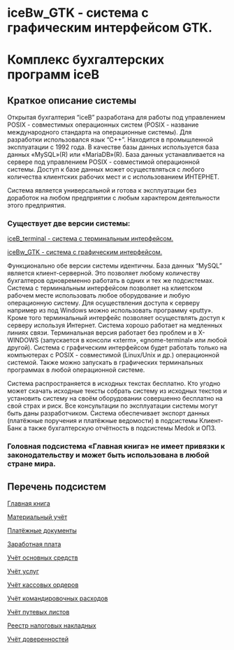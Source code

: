 # iceBw_GTK - система с графическим интерфейсом GTK.

# Комплекc бухгалтерских программ iceB

## Краткое описание системы

Открытая бухгалтерия “iceB” разработана для работы под управлением POSIX - совместимых операционных систем (POSIX - название международного стандарта на операционные системы). Для разработки использовался язык “С++”. Находится в промышленной эксплуатации с 1992 года. В качестве базы данных используется база данных «MySQL»(R) или «MariaDB»(R). База данных устанавливается на сервере под управлением POSIX - совместимой операционной системы. Доступ к базе данных может осуществляться с любого количества клиентских рабочих мест и с использованием ИНТЕРНЕТ.

Система является универсальной и готова к эксплуатации без доработок на любом предприятии с любым характером деятельности этого предприятия.

### Существует две версии системы:

[iceB_terminal - система с терминальным интерфейсом.](https://iceblinux.github.io/iceB_teminal/)

[iceBw_GTK - система с графическим интерфейсом.](https://iceblinux.github.io/iceBw_GTK)

Функционально обе версии системы идентичны. База данных “MySQL” является клиент-серверной. Это позволяет любому количеству бухгалтеров одновременно работать в одних и тех же подсистемах. Система с терминальным интерфейсом позволяет на клиетском рабочем месте использовать любое оборудование и любую операционную систему. Для осуществления доступа к серверу например из под Windows можно использовать программу «putty». Кроме того терминальный интерфейс позволяет осуществлять доступ к серверу используя Интернет. Система хорошо работает на медленных линиях связи. Терминальная версия работает без проблем и в X-WINDOWS (запускается в консоли «xterm», «gnome-terminal» или любой другой). Система с графическим интерфейсом будет работать только на компъютерах с POSIX - совместимой (Linux/Unix и др.) операционной системой. Также можно запускать в графических терминальных программах в любой операционной системе.

Система распространяется в исходных текстах бесплатно. Кто угодно может скачать исходные тексты собрать систему из исходных текстов и установить систему на своём оборудовании совершенно бесплатно на свой страх и риск. Все консультации по эксплуатации системы могут быть даны разработчиком. Система обеспечивает экспорт данных (платёжные поручения и платёжные ведомости) в подсистемы Клиент-Банк а также бухгалтерскую отчётность в подсистемы Medok и ОПЗ.

### Головная подсистема «Главная книга» не имеет привязки к законодательству и может быть использована в любой стране мира.

## Перечень подсистем

[Главная книга](https://github.com/iceblinux/iceB/wiki/%D0%93%D0%BB%D0%B0%D0%B2%D0%BD%D0%B0%D1%8F-%D0%BA%D0%BD%D0%B8%D0%B3%D0%B0)

[Материальный учёт](https://github.com/iceblinux/iceB/wiki/%D0%9C%D0%B0%D1%82%D0%B5%D1%80%D0%B8%D0%B0%D0%BB%D1%8C%D0%BD%D1%8B%D0%B9-%D1%83%D1%87%D1%91%D1%82)

[Платёжные документы](https://github.com/iceblinux/iceB/wiki/%D0%9F%D0%BB%D0%B0%D1%82%D1%91%D0%B6%D0%BD%D1%8B%D0%B5-%D0%B4%D0%BE%D0%BA%D1%83%D0%BC%D0%B5%D0%BD%D1%82%D1%8B)

[Заработная плата](https://github.com/iceblinux/iceB/wiki/%D0%97%D0%B0%D1%80%D0%B0%D0%B1%D0%BE%D1%82%D0%BD%D0%B0%D1%8F-%D0%BF%D0%BB%D0%B0%D1%82%D0%B0)

[Учёт основных средств](https://github.com/iceblinux/iceB/wiki/%D0%A3%D1%87%D1%91%D1%82-%D0%BE%D1%81%D0%BD%D0%BE%D0%B2%D0%BD%D1%8B%D1%85-%D1%81%D1%80%D0%B5%D0%B4%D1%81%D1%82%D0%B2)

[Учёт услуг](https://github.com/iceblinux/iceB/wiki/%D0%A3%D1%87%D1%91%D1%82-%D1%83%D1%81%D0%BB%D1%83%D0%B3)

[Учёт кассовых ордеров](https://github.com/iceblinux/iceB/wiki/%D0%A3%D1%87%D1%91%D1%82-%D0%BA%D0%B0%D1%81%D1%81%D0%BE%D0%B2%D1%8B%D1%85-%D0%BE%D1%80%D0%B4%D0%B5%D1%80%D0%BE%D0%B2)

[Учёт командировочных расходов](https://github.com/iceblinux/iceB/wiki/%D0%A3%D1%87%D1%91%D1%82-%D0%BA%D0%BE%D0%BC%D0%B0%D0%BD%D0%B4%D0%B8%D1%80%D0%BE%D0%B2%D0%BE%D1%87%D0%BD%D1%8B%D1%85-%D1%80%D0%B0%D1%81%D1%85%D0%BE%D0%B4%D0%BE%D0%B2)

[Учёт путевых листов](https://github.com/iceblinux/iceB/wiki/%D0%A3%D1%87%D1%91%D1%82-%D0%BF%D1%83%D1%82%D0%B5%D0%B2%D1%8B%D1%85-%D0%BB%D0%B8%D1%81%D1%82%D0%BE%D0%B2)

[Реестр налоговых накладных](https://github.com/iceblinux/iceB/wiki/%D0%A0%D0%B5%D0%B5%D1%81%D1%82%D1%80-%D0%BD%D0%B0%D0%BB%D0%BE%D0%B3%D0%BE%D0%B2%D1%8B%D1%85-%D0%BD%D0%B0%D0%BA%D0%BB%D0%B0%D0%B4%D0%BD%D1%8B%D1%85)

[Учёт доверенностей](https://github.com/iceblinux/iceB/wiki/%D0%A3%D1%87%D1%91%D1%82-%D0%B4%D0%BE%D0%B2%D0%B5%D1%80%D0%B5%D0%BD%D0%BD%D0%BE%D1%81%D1%82%D0%B5%D0%B9)



